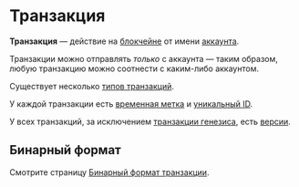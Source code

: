 # Транзакция

**Транзакция** — действие на [блокчейне](/ru/blockchain/blockchain.md) от имени [аккаунта](/ru/blockchain/account.md).

Транзакции можно отправлять _только_ с аккаунта — таким образом, любую транзакцию можно соотнести с каким-либо аккаунтом.

Cуществует несколько [типов транзакций](/ru/blockchain/transaction-type.md).

У каждой транзакции есть [временная метка](/ru/blockchain/transaction/transaction-timestamp.md) и [уникальный ID](/ru/blockchain/transaction/transaction-id.md).

У всех транзакций, за исключением [транзакции генезиса](/ru/blockchain/transaction-type/genesis-transaction.md), есть [версии](/ru/blockchain/transaction/transaction-version.md).

## Бинарный формат

Смотрите страницу [Бинарный формат транзакции](/ru/blockchain/binary-format/transaction-binary-format.md).
